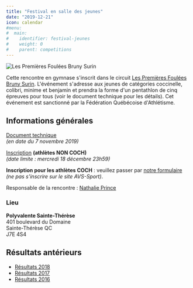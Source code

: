 ```yaml
---
title: "Festival en salle des jeunes"
date: "2019-12-21"
icon: calendar
#menu:
#  main:
#    identifier: festival-jeunes
#    weight: 0
#    parent: competitions
---
```


![Les Premières Foulées Bruny Surin](/img/logo-premieres-foulees-bruny-surin.jpg)

Cette rencontre en gymnase s'inscrit dans le circuit [Les Premières Foulées Bruny Surin](http://www.athletisme-quebec.ca/evenements-en-gymnase). L'événement s'adresse aux jeunes de catégories coccinelle, colibri, minime et benjamin et prendra la forme d'un pentathlon de cinq épreuves pour tous (voir le document technique pour les détails). Cet événement est sanctionné par la Fédération Québécoise d'Athlétisme.

## Informations générales

[Document technique](https://campagnes.corsaire-chaparral.org/asset/465:document-technique-festival-des-jeunes-coch-2019)  
_(en date du 7 novembre 2019)_

<!--
[Horaire final](https://campagnes.corsaire-chaparral.org/asset/217:horaire-final-festival-jeunes-coch-2018)  
_(en date du 9 décembre 2018)_
-->

[Inscription](https://avs-sport.com/inscriptions.php?comp=429) **(athlètes NON COCH)**  
_(date limite : mercredi 18 décembre 23h59)_

**Inscription pour les athlètes COCH** : veuillez passer par [notre formulaire](/calendrier/) _(ne pas s'inscrire sur le site AVS-Sport)_.

Responsable de la rencontre : [Nathalie Prince](mailto:nathalie.prince1@videotron.ca)

### Lieu

**Polyvalente Sainte-Thérèse**  
401 boulevard du Domaine  
Sainte-Thérèse QC  
J7E 4S4

<!--
## Bénévolat

Vous souhaitez faire du bénévolat lors de cet événement? [Inscrivez-vous ici!](https://campagnes.corsaire-chaparral.org/benevolat-festival-en-salle-coch-2018)
-->

<!--
### Horaire des bénévoles :

_(mis à jour le 14 décembre)_

* [Bloc #1 : MONTAGE vendredi 14 décembre 18h–21h](https://assets.corsaire-chaparral.org/competitions/2018/benevolat-festiva1-bloc1.docx)
* [Bloc #2 : samedi 15 décembre 8h30–11h30](https://assets.corsaire-chaparral.org/competitions/2018/benevolat-festival-bloc2.docx)
* [Bloc #3 : samedi 15 décembre 11h00–13h30](https://assets.corsaire-chaparral.org/competitions/2018/benevolat-festival-bloc3.docx)
* [Bloc #4 : samedi 15 décembre 13h00–15h30](https://assets.corsaire-chaparral.org/competitions/2018/benevolat-festival-bloc4.docx)
-->


## Résultats antérieurs

- [Résultats 2018](https://avs-sport.com/comp_main.php?comp=331)
- [Résultats 2017](/resultats/2017/festival-en-salle-pour-jeunes/)
- [Résultats 2016](https://assets.corsaire-chaparral.org/competitions/2016/resultats-festival-en-salle-coch-2016.pdf)